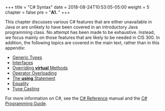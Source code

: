 +++
title = "C# Syntax"
date = 2018-08-24T10:53:05-05:00
weight = 5
chapter = false
pre = "<b>A1. </b>"
+++

This chapter discusses various C# features that are either unavailable in Java or are unlikely to have been covered in an introductory Java programming class. No attempt has been made to be exhaustive. Instead, we focus mainly on those features that are likely to be needed in CIS 300. In addition, the following topics are covered in the main text, rather than in this appendix:

- [Generic Types](/~rhowell/DataStructures/redirect/generic)
- [Interfaces](/~rhowell/DataStructures/redirect/interfaces)
- [Overriding **virtual**  Methods](/~rhowell/DataStructures/redirect/method-overriding)
- [Operator Overloading](/~rhowell/DataStructures/redirect/operator-overloading)
- [The **using** Statement](/~rhowell/DataStructures/redirect/using-statement)
- [Equality](/~rhowell/DataStructures/redirect/equality)
- [Type Casting](/~rhowell/DataStructures/redirect/casts)

For more information on C#, see the [C# Reference](http://msdn.microsoft.com/en-us/library/618ayhy6.aspx) manual and the [C# Programming Guide](http://msdn.microsoft.com/en-us/library/67ef8sbd.aspx).
